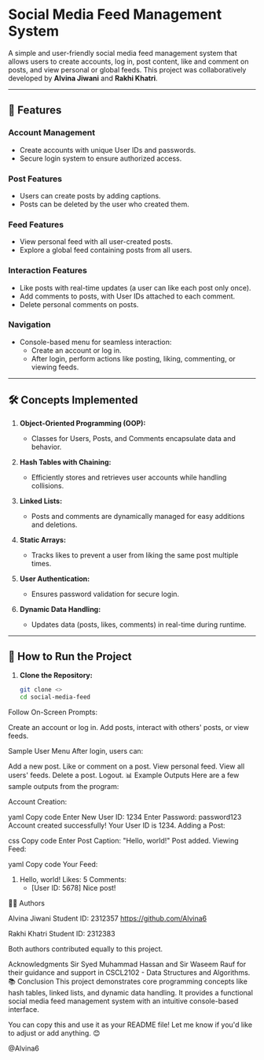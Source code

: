 # Social Media Feed Management System

A simple and user-friendly social media feed management system that allows users to create accounts, log in, post content, like and comment on posts, and view personal or global feeds. This project was collaboratively developed by **Alvina Jiwani** and **Rakhi Khatri**.

---

## 🚀 Features

### **Account Management**
- Create accounts with unique User IDs and passwords.
- Secure login system to ensure authorized access.

### **Post Features**
- Users can create posts by adding captions.
- Posts can be deleted by the user who created them.

### **Feed Features**
- View personal feed with all user-created posts.
- Explore a global feed containing posts from all users.

### **Interaction Features**
- Like posts with real-time updates (a user can like each post only once).
- Add comments to posts, with User IDs attached to each comment.
- Delete personal comments on posts.

### **Navigation**
- Console-based menu for seamless interaction:
  - Create an account or log in.
  - After login, perform actions like posting, liking, commenting, or viewing feeds.

---

## 🛠️ Concepts Implemented

1. **Object-Oriented Programming (OOP):**
   - Classes for Users, Posts, and Comments encapsulate data and behavior.

2. **Hash Tables with Chaining:**
   - Efficiently stores and retrieves user accounts while handling collisions.

3. **Linked Lists:**
   - Posts and comments are dynamically managed for easy additions and deletions.

4. **Static Arrays:**
   - Tracks likes to prevent a user from liking the same post multiple times.

5. **User Authentication:**
   - Ensures password validation for secure login.

6. **Dynamic Data Handling:**
   - Updates data (posts, likes, comments) in real-time during runtime.

---

## 🔧 How to Run the Project

1. **Clone the Repository:**
   ```bash
   git clone <>
   cd social-media-feed
Follow On-Screen Prompts:

Create an account or log in.
Add posts, interact with others' posts, or view feeds.

Sample User Menu
After login, users can:

Add a new post.
Like or comment on a post.
View personal feed.
View all users' feeds.
Delete a post.
Logout.
📊 Example Outputs
Here are a few sample outputs from the program:

Account Creation:

yaml
Copy code
Enter New User ID: 1234
Enter Password: password123
Account created successfully! Your User ID is 1234.
Adding a Post:

css
Copy code
Enter Post Caption: "Hello, world!"
Post added.
Viewing Feed:

yaml
Copy code
Your Feed:
1. Hello, world!
   Likes: 5
   Comments: 
   - [User ID: 5678] Nice post!
     
👩‍💻 Authors

Alvina Jiwani
Student ID: 2312357
https://github.com/Alvina6

Rakhi Khatri
Student ID: 2312383

Both authors contributed equally to this project.

Acknowledgments
Sir Syed Muhammad Hassan and Sir Waseem Rauf for their guidance and support in CSCL2102 - Data Structures and Algorithms.
📚 Conclusion
This project demonstrates core programming concepts like hash tables, linked lists, and dynamic data handling. It provides a functional social media feed management system with an intuitive console-based interface.

You can copy this and use it as your README file! Let me know if you'd like to adjust or add anything. 😊
   
@Alvina6 
